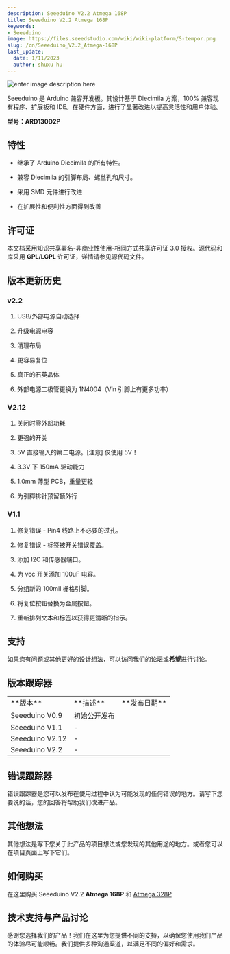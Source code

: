 ```yaml
---
description: Seeeduino V2.2 Atmega 168P
title: Seeeduino V2.2 Atmega 168P
keywords:
- Seeeduino 
image: https://files.seeedstudio.com/wiki/wiki-platform/S-tempor.png
slug: /cn/Seeeduino_V2.2_Atmega-168P
last_update:
  date: 1/11/2023
  author: shuxu hu
---
```


![enter image description here](https://files.seeedstudio.com/wiki/Seeeduino_V2.2_Atmega-168P/img/Seeeduino-168p.jpg)

Seeeduino 是 Arduino 兼容开发板。其设计基于 Diecimila 方案，100% 兼容现有程序、扩展板和 IDE。在硬件方面，进行了显著改进以提高灵活性和用户体验。

**型号：ARD130D2P**

##   特性

*   继承了 Arduino Diecimila 的所有特性。

*   兼容 Diecimila 的引脚布局、螺丝孔和尺寸。

*   采用 SMD 元件进行改进

*   在扩展性和便利性方面得到改善

##   许可证  

本文档采用知识共享署名-非商业性使用-相同方式共享许可证 3.0 授权。源代码和库采用 **GPL/LGPL** 许可证，详情请参见源代码文件。

##   版本更新历史

###   v2.2

1.  USB/外部电源自动选择

2.  升级电源电容

3.  清理布局

4.  更容易复位

5.  真正的石英晶体

6.  外部电源二极管更换为 1N4004（Vin 引脚上有更多功率）

###   V2.12

1.  关闭时零外部功耗

2.  更强的开关

3.  5V 直接输入的第二电源。[注意] 仅使用 5V！

4.  3.3V 下 150mA 驱动能力

5.  1.0mm 薄型 PCB，重量更轻

6.  为引脚排针预留额外行

###   V1.1

1.  修复错误 - Pin4 线路上不必要的过孔。

2.  修复错误 - 标签被开关错误覆盖。

3.  添加 I2C 和传感器端口。

4.  为 vcc 开关添加 100uF 电容。

5.  分组新的 100mil 栅格引脚。

6.  将复位按钮替换为金属按钮。

7.  重新排列文本和标签以获得更清晰的指示。

##   支持  

如果您有问题或其他更好的设计想法，可以访问我们的[论坛](https://www.seeedstudio.com/forum)或**希望**进行讨论。

##   版本跟踪器  

<table cellPadding={5} cellSpacing={0}>
  <tbody>
    <tr>
      <td width={300}>**版本**</td>
      <td width={500}>**描述**</td>
      <td width={200}>**发布日期**</td>
    </tr>
    <tr style={{fontSize: '90%'}}>
      <td>Seeeduino V0.9</td>
      <td>初始公开发布</td>
      <td></td>
    </tr>
    <tr style={{fontSize: '90%'}}>
      <td>Seeeduino V1.1</td>
      <td>-</td>
      <td></td>
    </tr>
    <tr style={{fontSize: '90%'}}>
      <td>Seeeduino V2.12</td>
      <td>-</td>
      <td></td>
    </tr>
    <tr style={{fontSize: '90%'}}>
      <td>Seeeduino V2.2</td>
      <td>-</td>
      <td></td>
    </tr>
  </tbody>
</table>


##   错误跟踪器  

错误跟踪器是您可以发布在使用过程中认为可能发现的任何错误的地方。请写下您要说的话，您的回答将帮助我们改进产品。

##   其他想法  

其他想法是写下您关于此产品的项目想法或您发现的其他用途的地方。或者您可以在项目页面上写下它们。

##   如何购买  

在这里购买 Seeeduino V2.2 **Atmega 168P** 和 [Atmega 328P](https://www.seeedstudio.com/depot/seeeduino-v22-atmega-328p-p-669.html?cPath=79_80)

## 技术支持与产品讨论

感谢您选择我们的产品！我们在这里为您提供不同的支持，以确保您使用我们产品的体验尽可能顺畅。我们提供多种沟通渠道，以满足不同的偏好和需求。

<div class="button_tech_support_container">
<a href="https://forum.seeedstudio.com/" class="button_forum"></a> 
<a href="https://www.seeedstudio.com/contacts" class="button_email"></a>
</div>

<div class="button_tech_support_container">
<a href="https://discord.gg/eWkprNDMU7" class="button_discord"></a> 
<a href="https://github.com/Seeed-Studio/wiki-documents/discussions/69" class="button_discussion"></a>
</div>